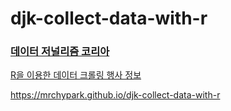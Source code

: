 # djk-collect-data-with-r

<!-- badges: start -->
<!-- badges: end -->

### [데이터 저널리즘 코리아](https://www.facebook.com/groups/DataJournalismKR)



[R을 이용한 데이터 크롤링  행사 정보](https://www.facebook.com/events/429224661144963/)

<https://mrchypark.github.io/djk-collect-data-with-r>


